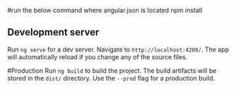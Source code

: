 #run the below command where angular.json is located
npm install

## Development server

Run `ng serve` for a dev server. Navigate to `http://localhost:4200/`. The app will automatically reload if you change any of the source files.

#Production
Run `ng build` to build the project. The build artifacts will be stored in the `dist/` directory. Use the `--prod` flag for a production build.


